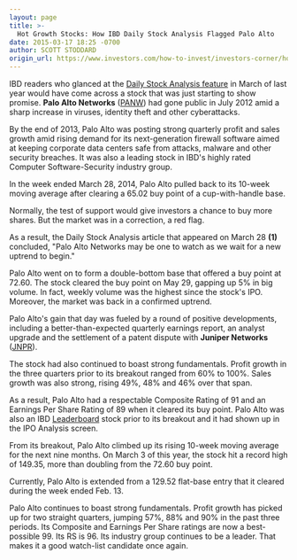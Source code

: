 ```yaml
---
layout: page
title: >-
  Hot Growth Stocks: How IBD Daily Stock Analysis Flagged Palo Alto
date: 2015-03-17 18:25 -0700
author: SCOTT STODDARD
origin_url: https://www.investors.com/how-to-invest/investors-corner/hot-growth-stocks-how-ibd-daily-stock-analysis-flagged-palo-alto
---
```





IBD readers who glanced at the [Daily Stock Analysis feature](http://ibdtv.investors.com/?dimension=IBD%20Stock%20Analysis&nav=IBDTVISA) in March of last year would have come across a stock that was just starting to show promise. **Palo Alto Networks** ([PANW](https://research.investors.com/quote.aspx?symbol=PANW)) had gone public in July 2012 amid a sharp increase in viruses, identity theft and other cyberattacks.

  

By the end of 2013, Palo Alto was posting strong quarterly profit and sales growth amid rising demand for its next-generation firewall software aimed at keeping corporate data centers safe from attacks, malware and other security breaches. It was also a leading stock in IBD's highly rated Computer Software-Security industry group.

  

In the week ended March 28, 2014, Palo Alto pulled back to its 10-week moving average after clearing a 65.02 buy point of a cup-with-handle base.

  

Normally, the test of support would give investors a chance to buy more shares. But the market was in a correction, a red flag.

  

As a result, the Daily Stock Analysis article that appeared on March 28 **(1)** concluded, "Palo Alto Networks may be one to watch as we wait for a new uptrend to begin."

  

Palo Alto went on to form a double-bottom base that offered a buy point at 72.60. The stock cleared the buy point on May 29, gapping up 5% in big volume. In fact, weekly volume was the highest since the stock's IPO. Moreover, the market was back in a confirmed uptrend.

  

Palo Alto's gain that day was fueled by a round of positive developments, including a better-than-expected quarterly earnings report, an analyst upgrade and the settlement of a patent dispute with **Juniper Networks** ([JNPR](https://research.investors.com/quote.aspx?symbol=JNPR)).

  

The stock had also continued to boast strong fundamentals. Profit growth in the three quarters prior to its breakout ranged from 60% to 100%. Sales growth was also strong, rising 49%, 48% and 46% over that span.

  

As a result, Palo Alto had a respectable Composite Rating of 91 and an Earnings Per Share Rating of 89 when it cleared its buy point. Palo Alto was also an IBD [Leaderboard](http://leaderboard.investors.com/leaderboard/leaders/default.aspx) stock prior to its breakout and it had shown up in the IPO Analysis screen.

  

From its breakout, Palo Alto climbed up its rising 10-week moving average for the next nine months. On March 3 of this year, the stock hit a record high of 149.35, more than doubling from the 72.60 buy point.

  

Currently, Palo Alto is extended from a 129.52 flat-base entry that it cleared during the week ended Feb. 13.

  

Palo Alto continues to boast strong fundamentals. Profit growth has picked up for two straight quarters, jumping 57%, 88% and 90% in the past three periods. Its Composite and Earnings Per Share ratings are now a best-possible 99. Its RS is 96. Its industry group continues to be a leader. That makes it a good watch-list candidate once again.




